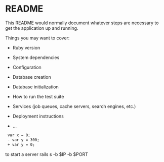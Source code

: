 # README

This README would normally document whatever steps are necessary to get the
application up and running.

Things you may want to cover:

* Ruby version

* System dependencies

* Configuration

* Database creation

* Database initialization

* How to run the test suite

* Services (job queues, cache servers, search engines, etc.)

* Deployment instructions

* ...
```diff
 var x = 0;
 - var y = 300;
 + var y = 0;
 ```
to start a server rails s -b $IP -b $PORT
